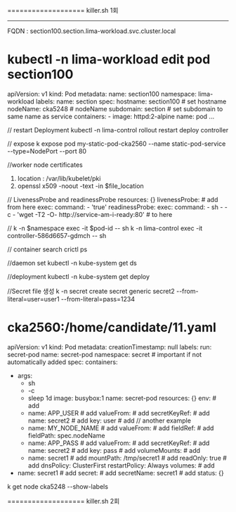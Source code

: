 =================== killer.sh 1회

---
FQDN : section100.section.lima-workload.svc.cluster.local
# kubectl -n lima-workload edit pod section100
apiVersion: v1
kind: Pod
metadata:
  name: section100
  namespace: lima-workload
  labels:
    name: section
spec:
  hostname: section100  # set hostname
  nodeName: cka5248     # nodeName
  subdomain: section    # set subdomain to same name as service
  containers:
    - image: httpd:2-alpine
      name: pod
...

// restart Deployment
kubectl -n lima-control rollout restart deploy controller

// expose
k expose pod my-static-pod-cka2560 --name static-pod-service --type=NodePort --port 80

//worker node certificates
1. location : /var/lib/kubelet/pki
2. openssl x509 -noout -text -in $file_location


// LivenessProbe and readinessProbe
    resources: {}
    livenessProbe:                                      # add from here
      exec:
        command:
        - 'true'
    readinessProbe:
      exec:
        command:
        - sh
        - -c
        - 'wget -T2 -O- http://service-am-i-ready:80'   # to here
  
  // k -n $namespace exec -it $pod-id -- sh
  k -n lima-control exec -it controller-586d6657-gdmch -- sh

// container search 
crictl ps

//daemon set
 kubectl -n kube-system get ds

//deployment
kubectl -n kube-system get deploy

//Secret file 생성
 k -n secret create secret generic secret2 --from-literal=user=user1 --from-literal=pass=1234

# cka2560:/home/candidate/11.yaml
apiVersion: v1
kind: Pod
metadata:
  creationTimestamp: null
  labels:
    run: secret-pod
  name: secret-pod
  namespace: secret                       # important if not automatically added
spec:
  containers:
  - args:
    - sh
    - -c
    - sleep 1d
    image: busybox:1
    name: secret-pod
    resources: {}
    env:                                  # add
    - name: APP_USER                      # add
      valueFrom:                          # add
        secretKeyRef:                     # add
          name: secret2                   # add
          key: user                       # add
    // another example 
    - name: MY_NODE_NAME                                                          # add
      valueFrom:                                                                  # add
        fieldRef:                                                                 # add
          fieldPath: spec.nodeName     
    - name: APP_PASS                      # add
      valueFrom:                          # add
        secretKeyRef:                     # add
          name: secret2                   # add
          key: pass                       # add
    volumeMounts:                         # add
    - name: secret1                       # add
      mountPath: /tmp/secret1             # add
      readOnly: true                      # add
  dnsPolicy: ClusterFirst
  restartPolicy: Always
  volumes:                                # add
  - name: secret1                         # add
    secret:                               # add
      secretName: secret1                 # add
status: {}

k get node cka5248 --show-labels

=================== killer.sh 2회





